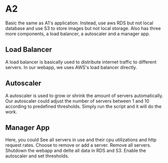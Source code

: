 # A2
Basic the same as A1's application.
Instead, use aws RDS but not local database and use S3 to store images but not local storage.
Also has three more components, a load balancer, a autoscaler and a manager app.

## Load Balancer
A load balancer is basically used to distribute internet traffic to different servers. In our webapp, we uses AWS's load balancer directly.

## Autoscaler
A autoscaler is used to grow or shrink the amount of servers automatically. Our autoscaler could adjust the number of servers between 1 and 10 according to predefined thresholds. Simply run the script and it will do the work.

## Manager App
Here, you could 
See all servers in use and their cpu utilizations and http request rates. 
Choose to remove or add a server. 
Remove all servers. 
Shutdown the webapp and delte all data in RDS and S3.
Enable the autoscaler and set thresholds.
